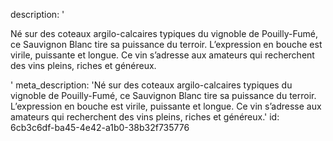 description: '<p>Né sur des coteaux argilo-calcaires typiques du vignoble de Pouilly-Fumé, ce Sauvignon Blanc tire sa puissance du terroir. L’expression en bouche est virile, puissante et longue. Ce vin s’adresse aux amateurs qui recherchent des vins pleins, riches et généreux.</p>'
meta_description: 'Né sur des coteaux argilo-calcaires typiques du vignoble de Pouilly-Fumé, ce Sauvignon Blanc tire sa puissance du terroir. L’expression en bouche est virile, puissante et longue. Ce vin s’adresse aux amateurs qui recherchent des vins pleins, riches et généreux.'
id: 6cb3c6df-ba45-4e42-a1b0-38b32f735776

